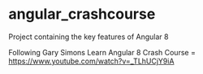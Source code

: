 # angular_crashcourse
Project containing the key features of Angular 8

Following Gary Simons Learn Angular 8 Crash Course = https://www.youtube.com/watch?v=_TLhUCjY9iA
